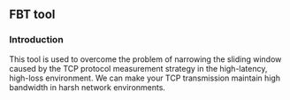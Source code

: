 ## FBT tool

### Introduction

This tool is used to overcome the problem of narrowing the sliding window caused by the TCP protocol measurement strategy in the high-latency, high-loss environment. We can make your TCP transmission maintain high bandwidth in harsh network environments.